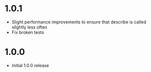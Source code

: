 # 1.0.1

- Slight performance improvements to ensure that describe is called slightly less often
- Fix broken tests

# 1.0.0

- Initial 1.0.0 release

